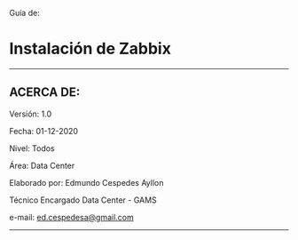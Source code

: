 Guía de:

# Instalación de Zabbix

---
## ACERCA DE:
Versión: 1.0

Fecha: 01-12-2020

Nivel: Todos

Área: Data Center

Elaborado por: Edmundo Cespedes Ayllon

Técnico Encargado Data Center - GAMS

e-mail: [ed.cespedesa@gmail.com](ed.cespedesa@gmail.com)

---

